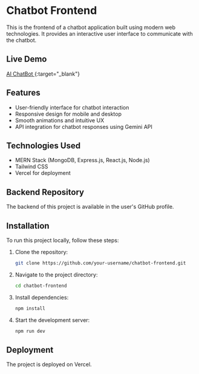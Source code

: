 # Chatbot Frontend

This is the frontend of a chatbot application built using modern web technologies. It provides an interactive user interface to communicate with the chatbot.

## Live Demo
[AI ChatBot ](https://chatbot-frontend-rho-red.vercel.app/){:target="_blank"}

## Features
- User-friendly interface for chatbot interaction
- Responsive design for mobile and desktop
- Smooth animations and intuitive UX
- API integration for chatbot responses using Gemini API

## Technologies Used
- MERN Stack (MongoDB, Express.js, React.js, Node.js)
- Tailwind CSS
- Vercel for deployment

## Backend Repository
The backend of this project is available in the user's GitHub profile.

## Installation
To run this project locally, follow these steps:

1. Clone the repository:
   ```sh
   git clone https://github.com/your-username/chatbot-frontend.git
   ```
2. Navigate to the project directory:
   ```sh
   cd chatbot-frontend
   ```
3. Install dependencies:
   ```sh
   npm install
   ```
4. Start the development server:
   ```sh
   npm run dev
   ```

## Deployment
The project is deployed on Vercel. 


